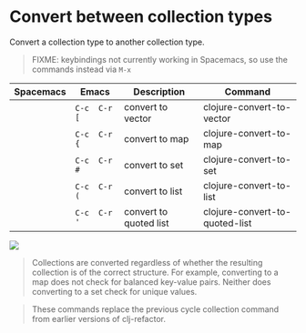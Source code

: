 # Convert between collection types

Convert a collection type to another collection type.

> FIXME: keybindings not currently working in Spacemacs, so use the commands instead via `M-x`

| Spacemacs | Emacs         | Description               | Command                        |
|-----------|---------------|---------------------------|--------------------------------|
|           | `C-c  C-r  [` | convert  to  vector       | clojure-convert-to-vector      |
|           | `C-c  C-r  {` | convert  to  map          | clojure-convert-to-map         |
|           | `C-c  C-r  #` | convert  to  set          | clojure-convert-to-set         |
|           | `C-c  C-r  (` | convert  to  list         | clojure-convert-to-list        |
|           | `C-c  C-r  '` | convert  to  quoted  list | clojure-convert-to-quoted-list |

![](https://raw.githubusercontent.com/clojure-emacs/clj-refactor.el/master/examples/clojure-convert-coll.gif)

> Collections are converted regardless of whether the resulting collection is of the correct structure.  For example, converting to a map does not check for balanced key-value pairs.  Neither does converting to a set check for unique values.

> These commands replace the previous cycle collection command from earlier versions of clj-refactor.
